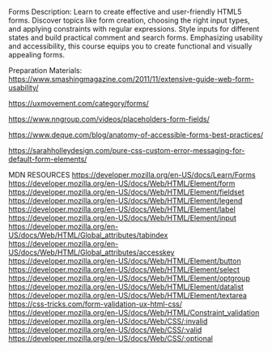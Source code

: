 Forms
Description: Learn to create effective and user-friendly HTML5 forms. Discover topics like form creation, choosing the right input types, and applying constraints with regular expressions. Style inputs for different states and build practical comment and search forms. Emphasizing usability and accessibility, this course equips you to create functional and visually appealing forms.

Preparation Materials: 
https://www.smashingmagazine.com/2011/11/extensive-guide-web-form-usability/

https://uxmovement.com/category/forms/

https://www.nngroup.com/videos/placeholders-form-fields/

https://www.deque.com/blog/anatomy-of-accessible-forms-best-practices/

https://sarahholleydesign.com/pure-css-custom-error-messaging-for-default-form-elements/

MDN RESOURCES
https://developer.mozilla.org/en-US/docs/Learn/Forms
https://developer.mozilla.org/en-US/docs/Web/HTML/Element/form
https://developer.mozilla.org/en-US/docs/Web/HTML/Element/fieldset
https://developer.mozilla.org/en-US/docs/Web/HTML/Element/legend
https://developer.mozilla.org/en-US/docs/Web/HTML/Element/label
https://developer.mozilla.org/en-US/docs/Web/HTML/Element/input
https://developer.mozilla.org/en-US/docs/Web/HTML/Global_attributes/tabindex
https://developer.mozilla.org/en-US/docs/Web/HTML/Global_attributes/accesskey
https://developer.mozilla.org/en-US/docs/Web/HTML/Element/button
https://developer.mozilla.org/en-US/docs/Web/HTML/Element/select
https://developer.mozilla.org/en-US/docs/Web/HTML/Element/optgroup
https://developer.mozilla.org/en-US/docs/Web/HTML/Element/datalist
https://developer.mozilla.org/en-US/docs/Web/HTML/Element/textarea
https://css-tricks.com/form-validation-ux-html-css/
https://developer.mozilla.org/en-US/docs/Web/HTML/Constraint_validation
https://developer.mozilla.org/en-US/docs/Web/CSS/:invalid
https://developer.mozilla.org/en-US/docs/Web/CSS/:valid
https://developer.mozilla.org/en-US/docs/Web/CSS/:optional


